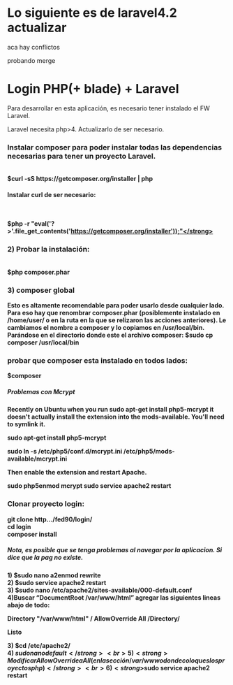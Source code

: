 <h1> Lo siguiente es de laravel4.2 actualizar </h1>
aca hay conflictos

probando merge

<h1>Login PHP(+ blade) + Laravel</h1>

Para desarrollar en esta aplicación, es necesario tener instalado el FW Laravel. 

Laravel necesita php>4. Actualizarlo de ser necesario.

<h3> Instalar composer para poder instalar todas las dependencias necesarias para tener un proyecto Laravel. </h3> <br> 
<strong>$curl -sS https://getcomposer.org/installer | php </strong>

<h4>Instalar curl de ser necesario:</h4> <br>

<strong>$php -r "eval('?>'.file_get_contents('https://getcomposer.org/installer'));"</strong> 

<h3>2) Probar la instalación:</h3> <br> 
<strong>$php composer.phar </strong>

<h3>3) composer global</h3>
Esto es altamente recomendable para poder usarlo desde cualquier lado. Para eso hay que renombrar composer.phar (posiblemente instalado en /home/user/ o en la ruta en la que se relizaron las acciones anteriores). Le cambiamos el nombre a composer y lo copiamos en /usr/local/bin. Parándose en el directorio donde este el archivo composer:
<strong>$sudo cp composer /usr/local/bin </strong>

<h3>probar que composer esta instalado en todos lados:</h3> <strong> $composer</strong>

<h5> Problemas con Mcrypt </h5>

Recently on Ubuntu when you run sudo apt-get install php5-mcrypt it doesn't actually install the extension into the mods-available. You'll need to symlink it.

sudo apt-get install php5-mcrypt

sudo ln -s /etc/php5/conf.d/mcrypt.ini /etc/php5/mods-available/mcrypt.ini

Then enable the extension and restart Apache.

sudo php5enmod mcrypt
sudo service apache2 restart

<h3>Clonar proyecto login:</h3>
<strong>
git clone http.../fed90/login/ <br>
cd login <br>
composer install  <br>
</strong>
<h5>Nota, es posible que se tenga problemas al navegar por la aplicacion. Si dice que la pag no existe.</h5>

1)<strong> $sudo nano a2enmod rewrite </strong> <br>
2)<strong> $sudo service apache2 restart</strong> <br>
3)<strong> $sudo nano /etc/apache2/sites-available/000-default.conf </strong> <br>
4)Buscar “DocumentRoot /var/www/html” agregar las siguientes lineas abajo de todo:

Directory "/var/www/html" /
    AllowOverride All
/Directory/



Listo

3)<strong> $cd /etc/apache2/</strong> <br>
4)<strong> $sudo nano default</strong> <br>
5)<strong> Modificar AllowOverride a All (en la sección /var/www o donde coloques los proyectos php)</strong><br>
6)<strong>$sudo service apache2 restart</strong> <br>
